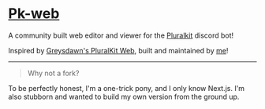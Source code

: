 # [Pk-web](https://pk.kayt.dev)
A community built web editor and viewer for the [Pluralkit](https://pluralkit.me) discord bot!

Inspired by [Greysdawn's PluralKit Web](https://github.com/greysdawn/pluralkit-web), built and maintained by [me](https://github.com/airrocket)!

---

> Why not a fork?

To be perfectly honest, I'm a one-trick pony, and I only know Next.js. I'm also stubborn and wanted to build my own version from the ground up.